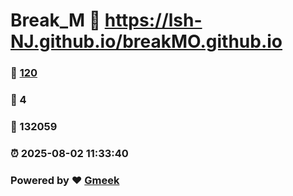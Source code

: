 # Break_M :link: https://lsh-NJ.github.io/breakMO.github.io 
### :page_facing_up: [120](https://lsh-NJ.github.io/breakMO.github.io/tag.html) 
### :speech_balloon: 4 
### :hibiscus: 132059 
### :alarm_clock: 2025-08-02 11:33:40 
### Powered by :heart: [Gmeek](https://github.com/Meekdai/Gmeek)

